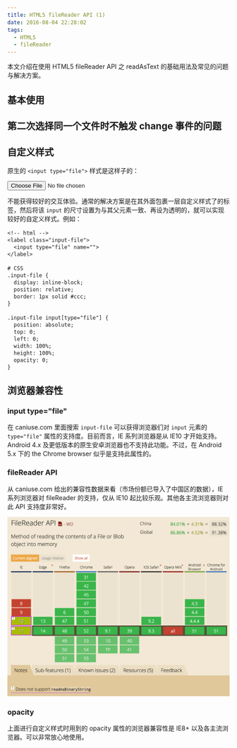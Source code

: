 ```yaml
---
title: HTML5 fileReader API (1)
date: 2016-08-04 22:28:02
tags: 
  - HTML5
  - fileReader
---
```


本文介绍在使用 HTML5 fileReader API 之 readAsText 的基础用法及常见的问题与解决方案。

<!-- more -->

## 基本使用

## 第二次选择同一个文件时不触发 change 事件的问题

## 自定义样式

原生的 `<input type="file">` 样式是这样子的：

<input type="file">

不能获得较好的交互体验。通常的解决方案是在其外面包裹一层自定义样式了的标签，然后将该 `input` 的尺寸设置为与其父元素一致、再设为透明的，就可以实现较好的自定义样式。例如：

```
<!-- html -->
<label class="input-file">
  <input type="file" name="">
</label>

# CSS
.input-file {
  display: inline-block;
  position: relative;
  border: 1px solid #ccc;
}

.input-file input[type="file"] {
  position: absolute;
  top: 0;
  left: 0;
  width: 100%;
  height: 100%;
  opacity: 0;
}
```

## 浏览器兼容性

### input type="file"

在 caniuse.com 里面搜索 `input-file` 可以获得浏览器们对 `input` 元素的 `type="file"` 属性的支持度。目前而言，IE 系列浏览器是从 IE10 才开始支持。Android 4.x 及更低版本的原生安卓浏览器也不支持此功能。不过，在 Android 5.x 下的 the Chrome browser 似乎是支持此属性的。

### fileReader API

从 caniuse.com 给出的兼容性数据来看（市场份额已导入了中国区的数据），IE 系列浏览器对 fileReader 的支持，仅从 IE10 起比较乐观。其他各主流浏览器则对此 API 支持度非常好。

<img src="/images/2016/08/filereader-api-compatible.png" />

### opacity

上面进行自定义样式时用到的 opacity 属性的浏览器兼容性是 IE8+ 以及各主流浏览器。可以非常放心地使用。


